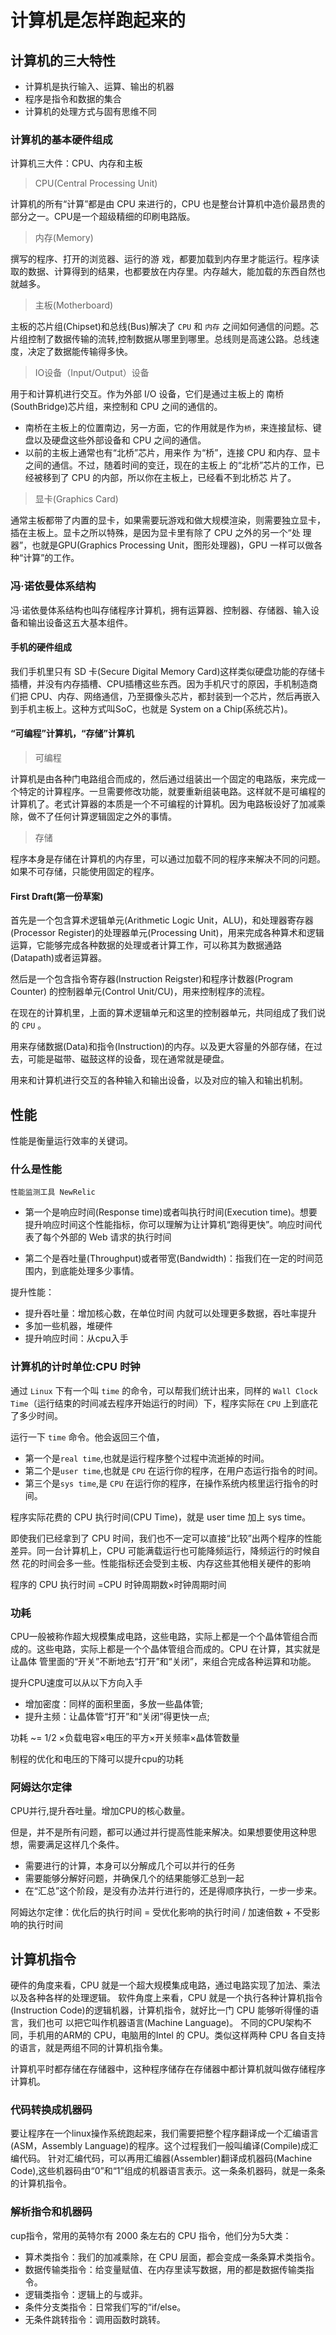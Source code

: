 # 计算机是怎样跑起来的

## 计算机的三大特性

- 计算机是执行输入、运算、输出的机器
- 程序是指令和数据的集合
- 计算机的处理方式与固有思维不同

### 计算机的基本硬件组成

计算机三大件：CPU、内存和主板

> CPU(Central Processing Unit)

计算机的所有“计算”都是由 CPU 来进行的，CPU 也是整台计算机中造价最昂贵的部分之一。CPU是一个超级精细的印刷电路版。

> 内存(Memory)

撰写的程序、打开的浏览器、运行的游 戏，都要加载到内存里才能运行。程序读取的数据、计算得到的结果，也都要放在内存里。内存越大，能加载的东西自然也就越多。

> 主板(Motherboard)

主板的芯片组(Chipset)和总线(Bus)解决了 `CPU` 和 `内存` 之间如何通信的问题。芯片组控制了数据传输的流转,控制数据从哪里到哪里。总线则是高速公路。总线速度，决定了数据能传输得多快。

> IO设备（Input/Output）设备

用于和计算机进行交互。作为外部 I/O 设备，它们是通过主板上的 南桥(SouthBridge)芯片组，来控制和 CPU 之间的通信的。

- 南桥在主板上的位置南边，另一方面，它的作用就是作为`桥`，来连接鼠标、键盘以及硬盘这些外部设备和 CPU 之间的通信。
- 以前的主板上通常也有“北桥”芯片，用来作 为“桥”，连接 CPU 和内存、显卡之间的通信。不过，随着时间的变迁，现在的主板上 的“北桥”芯片的工作，已经被移到了 CPU 的内部，所以你在主板上，已经看不到北桥芯 片了。

> 显卡(Graphics Card)

通常主板都带了内置的显卡，如果需要玩游戏和做大规模渲染，则需要独立显卡，插在主板上。显卡之所以特殊，是因为显卡里有除了 CPU 之外的另一个“处 理器”，也就是GPU(Graphics Processing Unit，图形处理器)，GPU 一样可以做各 种“计算”的工作。

### 冯·诺依曼体系结构

冯·诺依曼体系结构也叫存储程序计算机，拥有运算器、控制器、存储器、输入设备和输出设备这五大基本组件。

#### 手机的硬件组成

我们手机里只有 SD 卡(Secure Digital Memory Card)这样类似硬盘功能的存储卡插槽，并没有内存插槽、CPU插槽这些东西。因为手机尺寸的原因，手机制造商们把 CPU、内存、网络通信，乃至摄像头芯片，都封装到一个芯片，然后再嵌入到手机主板上。这种方式叫SoC，也就是 System on a Chip(系统芯片)。

#### “可编程”计算机，“存储”计算机

> 可编程

计算机是由各种门电路组合而成的，然后通过组装出一个固定的电路版，来完成一个特定的计算程序。一旦需要修改功能，就要重新组装电路。这样就不是可编程的计算机了。老式计算器的本质是一个不可编程的计算机。因为电路板设好了加减乘除，做不了任何计算逻辑固定之外的事情。

> 存储

程序本身是存储在计算机的内存里，可以通过加载不同的程序来解决不同的问题。如果不可存储，只能使用固定的程序。

#### First Draft(第一份草案)

首先是一个包含算术逻辑单元(Arithmetic Logic Unit，ALU)，和处理器寄存器 (Processor Register)的处理器单元(Processing Unit)，用来完成各种算术和逻辑运算，它能够完成各种数据的处理或者计算工作，可以称其为数据通路 (Datapath)或者运算器。

然后是一个包含指令寄存器(Instruction Reigster)和程序计数器(Program Counter) 的控制器单元(Control Unit/CU)，用来控制程序的流程。

在现在的计算机里，上面的算术逻辑单元和这里的控制器单元，共同组成了我们说的 `CPU` 。

用来存储数据(Data)和指令(Instruction)的内存。以及更大容量的外部存储，在过去，可能是磁带、磁鼓这样的设备，现在通常就是硬盘。

用来和计算机进行交互的各种输入和输出设备，以及对应的输入和输出机制。

## 性能

性能是衡量运行效率的关键词。

### 什么是性能

`性能监测工具 NewRelic`

- 第一个是响应时间(Response time)或者叫执行时间(Execution time)。想要提升响应时间这个性能指标，你可以理解为让计算机“跑得更快”。响应时间代表了每个外部的 Web 请求的执行时间

- 第二个是吞吐量(Throughput)或者带宽(Bandwidth)：指我们在一定的时间范围内，到底能处理多少事情。

提升性能：

- 提升吞吐量：增加核心数，在单位时间 内就可以处理更多数据，吞吐率提升
- 多加一些机器，堆硬件
- 提升响应时间：从cpu入手

### 计算机的计时单位:CPU 时钟

通过 `Linux` 下有一个叫 `time` 的命令，可以帮我们统计出来，同样的 `Wall Clock Time`（运行结束的时间减去程序开始运行的时间）下，程序实际在 `CPU` 上到底花了多少时间。

运行一下 `time` 命令。他会返回三个值，

- 第一个是`real time`,也就是运行程序整个过程中流逝掉的时间。
- 第二个是`user time`,也就是 `CPU` 在运行你的程序，在用户态运行指令的时间。
- 第三个是`sys time`,是 `CPU` 在运行你的程序，在操作系统内核里运行指令的时间。

程序实际花费的 CPU 执行时间(CPU Time)，就是 user time 加上 sys time。

即使我们已经拿到了 CPU 时间，我们也不一定可以直接“比较”出两个程序的性能差异。同一台计算机上，CPU 可能满载运行也可能降频运行，降频运行的时候自然 花的时间会多一些。性能指标还会受到主板、内存这些其他相关硬件的影响

程序的 CPU 执行时间 =CPU 时钟周期数×时钟周期时间

### 功耗

CPU一般被称作超大规模集成电路，这些电路，实际上都是一个个晶体管组合而成的。这些电路，实际上都是一个个晶体管组合而成的。CPU 在计算，其实就是让晶体 管里面的“开关”不断地去“打开”和“关闭”，来组合完成各种运算和功能。

提升CPU速度可以从以下方向入手

- 增加密度：同样的面积里面，多放一些晶体管;
- 提升主频：让晶体管“打开”和“关闭”得更快一点;

功耗 ~= 1/2 ×负载电容×电压的平方×开关频率×晶体管数量

制程的优化和电压的下降可以提升cpu的功耗

### 阿姆达尔定律

CPU并行,提升吞吐量。增加CPU的核心数量。

但是，并不是所有问题，都可以通过并行提高性能来解决。如果想要使用这种思想，需要满足这样几个条件。

- 需要进行的计算，本身可以分解成几个可以并行的任务
- 需要能够分解好问题，并确保几个的结果能够汇总到一起
- 在“汇总”这个阶段，是没有办法并行进行的，还是得顺序执行，一步一步来。

阿姆达尔定律：优化后的执行时间 = 受优化影响的执行时间 / 加速倍数 + 不受影响的执行时间

## 计算机指令

硬件的角度来看，CPU 就是一个超大规模集成电路，通过电路实现了加法、乘法以及各种各样的处理逻辑。
软件角度上来看，CPU 就是一个执行各种计算机指令(Instruction Code)的逻辑机器，计算机指令，就好比一门 CPU 能够听得懂的语言，我们也可 以把它叫作机器语言(Machine Language)。
不同的CPU架构不同，手机用的ARM的 CPU，电脑用的Intel 的 CPU。类似这样两种 CPU 各自支持 的语言，就是两组不同的计算机指令集。

计算机平时都存储在存储器中，这种程序储存在存储器中都计算机就叫做存储程序计算机。

### 代码转换成机器码

要让程序在一个linux操作系统跑起来，我们需要把整个程序翻译成一个汇编语言(ASM，Assembly Language)的程序。这个过程我们一般叫编译(Compile)成汇编代码。
针对汇编代码，可以再用汇编器(Assembler)翻译成机器码(Machine Code),这些机器码由“0”和“1”组成的机器语言表示。这一条条机器码，就是一条条的计算机指令。

### 解析指令和机器码

cup指令，常用的英特尔有 2000 条左右的 CPU 指令，他们分为5大类：

- 算术类指令：我们的加减乘除，在 CPU 层面，都会变成一条条算术类指令。
- 数据传输类指令：给变量赋值、在内存里读写数据，用的都是数据传输类指令。
- 逻辑类指令：逻辑上的与或非。
- 条件分支类指令：日常我们写的“if/else。
- 无条件跳转指令：调用函数时跳转。

